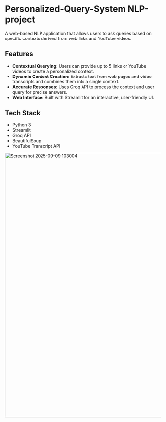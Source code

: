 # Personalized-Query-System NLP-project

A web-based NLP application that allows users to ask queries based on specific contexts derived from web links and YouTube videos.

## Features
- **Contextual Querying**: Users can provide up to 5 links or YouTube videos to create a personalized context.
- **Dynamic Context Creation**: Extracts text from web pages and video transcripts and combines them into a single context.
- **Accurate Responses**: Uses Groq API to process the context and user query for precise answers.
- **Web Interface**: Built with Streamlit for an interactive, user-friendly UI.

## Tech Stack
- Python 3
- Streamlit
- Groq API
- BeautifulSoup
- YouTube Transcript API

<img width="1919" height="857" alt="Screenshot 2025-09-09 103004" src="https://github.com/user-attachments/assets/8beda265-68d5-4915-8529-c2eb543cc2b7" />

